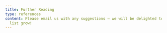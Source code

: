 ```yaml
---
title: Further Reading
type: references
content: Please email us with any suggestions – we will be delighted to see this
  list grow!
---
```

